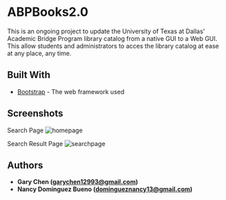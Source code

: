# ABPBooks2.0

This is an ongoing project to update the University of Texas at Dallas' Academic Bridge Program library catalog from a native GUI to a Web GUI. This allow students and administrators to acces the library catalog at ease at any place, any time.

## Built With

* [Bootstrap](https://getbootstrap.com/) - The web framework used

## Screenshots

Search Page
![homepage](https://user-images.githubusercontent.com/43253326/52934089-0d319e80-331b-11e9-93b6-aac731d7f972.png)

Search Result Page
![searchpage](https://user-images.githubusercontent.com/43253326/53305826-b9a7df00-384b-11e9-82e3-b3a1c2896a22.png)

## Authors

* **Gary Chen (garychen12993@gmail.com)**
* **Nancy Dominguez Bueno (domingueznancy13@gmail.com)**
